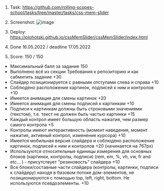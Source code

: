 1) Task: https://github.com/rolling-scopes-school/tasks/tree/master/tasks/css-mem-slider
2) Screenshot: 
![image](https://user-images.githubusercontent.com/83242738/192814381-8db7ab42-4402-4081-ba9e-0b58da4a9f2e.png)



3) Deploy: https://plohotski.github.io/cssMemSlider/cssMemSlider/index.html

4) Done 16.05.2022 / deadline 17.05.2022

5) Score: 150 / 150
* Максимальный балл за задание 150
* Выполнено всё из секции Требования к репозиторию и как сабмитить задание +30
* Слайдер позиционируется с равными отступами слева и справа +10
* Соблюдено расположение картинок, подписей к ним и контролов +10
* Имеется анимация для смены картинок +20
* Имеется анимация для смены подписей к картинкам +10
* Подписи к картинкам должны быть строковыми значениями (текстом), т.е. текст не должен быть частью картинки +15
* Каждый контрол имеет большую область нажатия, чем размер самого контрола +5
* Контролы имеют интерактивность (момент наведения, момент нажатия, активный контрол, изменение курсора) +10
* Имеется мобильная версия слайдера и соблюдено расположение картинок, подписей к ним и контролов +20
(начинается на 767px)
* Используются относительные единицы измерения для основных блоков (картинки, контролы, подписи) (rem, em, %, vh, vw, fr and etc... ) - присутствует "резиновость" слайдера +10
* Все блоки/составные части слайдера (контролы, картинки, подписи к слайдеру) находя в базовом потоке дом-элементов, не позиционируются с помощью top, left, right, bottom. Не используются псевдоэлементы. +10
